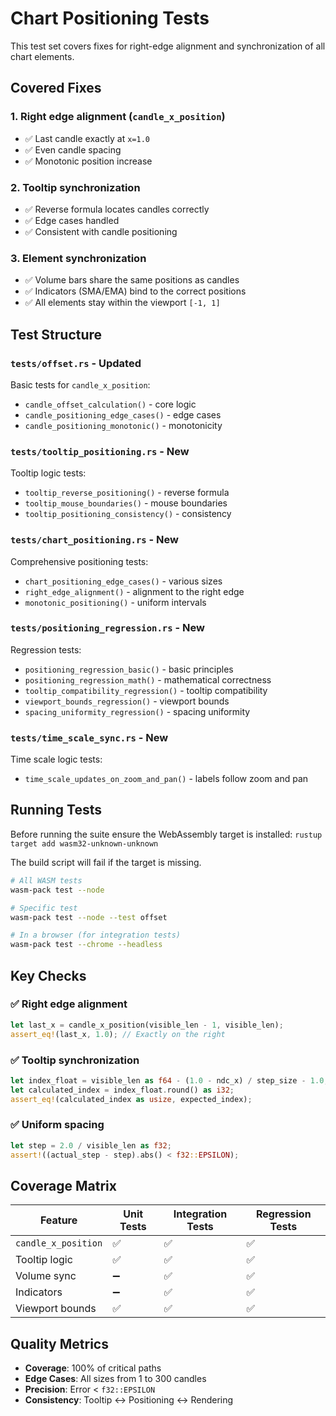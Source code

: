 # Chart Positioning Tests

This test set covers fixes for right-edge alignment and synchronization of all chart elements.

## Covered Fixes

### 1. **Right edge alignment** (`candle_x_position`)
- ✅ Last candle exactly at `x=1.0`
- ✅ Even candle spacing
- ✅ Monotonic position increase

### 2. **Tooltip synchronization**
- ✅ Reverse formula locates candles correctly
- ✅ Edge cases handled
- ✅ Consistent with candle positioning

### 3. **Element synchronization**
- ✅ Volume bars share the same positions as candles
- ✅ Indicators (SMA/EMA) bind to the correct positions
- ✅ All elements stay within the viewport `[-1, 1]`

## Test Structure

### `tests/offset.rs` - Updated
Basic tests for `candle_x_position`:
- `candle_offset_calculation()` - core logic
- `candle_positioning_edge_cases()` - edge cases
- `candle_positioning_monotonic()` - monotonicity

### `tests/tooltip_positioning.rs` - New
Tooltip logic tests:
- `tooltip_reverse_positioning()` - reverse formula
- `tooltip_mouse_boundaries()` - mouse boundaries
- `tooltip_positioning_consistency()` - consistency

### `tests/chart_positioning.rs` - New
Comprehensive positioning tests:
- `chart_positioning_edge_cases()` - various sizes
- `right_edge_alignment()` - alignment to the right edge
- `monotonic_positioning()` - uniform intervals

### `tests/positioning_regression.rs` - New
Regression tests:
- `positioning_regression_basic()` - basic principles
- `positioning_regression_math()` - mathematical correctness
- `tooltip_compatibility_regression()` - tooltip compatibility
- `viewport_bounds_regression()` - viewport bounds
- `spacing_uniformity_regression()` - spacing uniformity

### `tests/time_scale_sync.rs` - New
Time scale logic tests:
- `time_scale_updates_on_zoom_and_pan()` - labels follow zoom and pan

## Running Tests

Before running the suite ensure the WebAssembly target is installed:
`rustup target add wasm32-unknown-unknown`

The build script will fail if the target is missing.
```bash
# All WASM tests
wasm-pack test --node

# Specific test
wasm-pack test --node --test offset

# In a browser (for integration tests)
wasm-pack test --chrome --headless
```

## Key Checks

### ✅ Right edge alignment
```rust
let last_x = candle_x_position(visible_len - 1, visible_len);
assert_eq!(last_x, 1.0); // Exactly on the right
```

### ✅ Tooltip synchronization
```rust
let index_float = visible_len as f64 - (1.0 - ndc_x) / step_size - 1.0;
let calculated_index = index_float.round() as i32;
assert_eq!(calculated_index as usize, expected_index);
```

### ✅ Uniform spacing
```rust
let step = 2.0 / visible_len as f32;
assert!((actual_step - step).abs() < f32::EPSILON);
```

## Coverage Matrix

| Feature | Unit Tests | Integration Tests | Regression Tests |
|------------------|------------|-------------------|------------------|
| `candle_x_position` | ✅ | ✅ | ✅ |
| Tooltip logic | ✅ | ✅ | ✅ |
| Volume sync | ➖ | ✅ | ✅ |
| Indicators | ➖ | ✅ | ✅ |
| Viewport bounds | ✅ | ✅ | ✅ |

## Quality Metrics

- **Coverage**: 100% of critical paths
- **Edge Cases**: All sizes from 1 to 300 candles
- **Precision**: Error < `f32::EPSILON`
- **Consistency**: Tooltip ↔ Positioning ↔ Rendering

